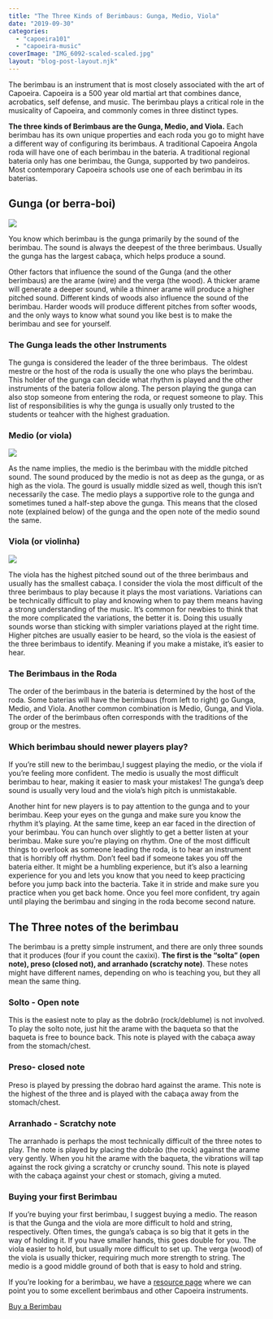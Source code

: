 ```yaml
---
title: "The Three Kinds of Berimbaus: Gunga, Medio, Viola"
date: "2019-09-30"
categories: 
  - "capoeira101"
  - "capoeira-music"
coverImage: "IMG_6092-scaled-scaled.jpg"
layout: "blog-post-layout.njk"
---
```


The berimbau is an instrument that is most closely associated with the art of Capoeira. Capoeira is a 500 year old martial art that combines dance, acrobatics, self defense, and music. The berimbau plays a critical role in the musicality of Capoeira, and commonly comes in three distinct types. 

**The three kinds of Berimbaus are the Gunga, Medio, and Viola.** Each berimbau has its own unique properties and each roda you go to might have a different way of configuring its berimbaus. A traditional Capoeira Angola roda will have one of each berimbau in the bateria. A traditional regional bateria only has one berimbau, the Gunga, supported by two pandeiros. Most contemporary Capoeira schools use one of each berimbau in its baterias. 

## Gunga (or berra-boi)

![](https://lh6.googleusercontent.com/OoP4laFY_BkoECgr5r21p27j-p3iGXlnT5bJEf_jh3gFwJkpkaSLkThJjHqmwrCVkw1bJJjFb7_QOsDYWGDXdvnqjApSDwpr0nJp1E9halo07vm0s9ktdPa3-X7DFny-moQbRl0h)

You know which berimbau is the gunga primarily by the sound of the berimbau. The sound is always the deepest of the three berimbaus. Usually the gunga has the largest cabaça, which helps produce a sound. 

Other factors that influence the sound of the Gunga (and the other berimbaus) are the arame (wire) and the verga (the wood). A thicker arame will generate a deeper sound, while a thinner arame will produce a higher pitched sound. Different kinds of woods also influence the sound of the berimbau. Harder woods will produce different pitches from softer woods, and the only ways to know what sound you like best is to make the berimbau and see for yourself.

### **The Gunga leads the other Instruments**

The gunga is considered the leader of the three berimbaus.  The oldest mestre or the host of the roda is usually the one who plays the berimbau. This holder of the gunga can decide what rhythm is played and the other instruments of the bateria follow along. The person playing the gunga can also stop someone from entering the roda, or request someone to play. This list of responsibilities is why the gunga is usually only trusted to the students or teahcer with the highest graduation.

### **Medio (or viola)**

![](https://lh3.googleusercontent.com/zy3hzqqSydVg2Q3Ma4VsE21QMQhglKmKEn_3aZpd0Ed787XKjOTzsLF_UIv-RoXTftWMY_cHMR-6PQGFDElyH3ALOQGSNp84ZLhSUPMY8NN_OkFFc4kD4TXb-FULnKlXyVJr4-Xs)

As the name implies, the medio is the berimbau with the middle pitched sound. The sound produced by the medio is not as deep as the gunga, or as high as the viola. The gourd is usually middle sized as well, though this isn’t necessarily the case. The medio plays a supportive role to the gunga and sometimes tuned a half-step above the gunga. This means that the closed note (explained below) of the gunga and the open note of the medio sound the same.

### **Viola (or violinha)**

![](https://lh6.googleusercontent.com/xRnQLsY0wdLkVfbupSYvMXH7jDIOShj920ceeYXvuHZQUXLG2Uf6VrrKCGF_zWXhK7srN31RPA-Kx21JKcxsfHRe3NEiLGon3mbT_iek-ytju6wO2Lsr5qUKbyf0q2HduU97I6r7)

The viola has the highest pitched sound out of the three berimbaus and usually has the smallest cabaça. I consider the viola the most difficult of the three berimbaus to play because it plays the most variations. Variations can be technically difficult to play and knowing when to pay them means having a strong understanding of the music. It’s common for newbies to think that the more complicated the variations, the better it is. Doing this usually sounds worse than sticking with simpler variations played at the right time. Higher pitches are usually easier to be heard, so the viola is the easiest of the three berimbaus to identify. Meaning if you make a mistake, it’s easier to hear. 

### **The Berimbaus in the Roda**

The order of the berimbaus in the bateria is determined by the host of the roda. Some baterias will have the berimbaus (from left to right) go Gunga, Medio, and Viola. Another common combination is Medio, Gunga, and Viola. The order of the berimbaus often corresponds with the traditions of the group or the mestres.

### **Which berimbau should newer players play?** 

If you’re still new to the berimbau,I suggest playing the medio, or the viola if you’re feeling more confident. The medio is usually the most difficult berimbau to hear, making it easier to mask your mistakes! The gunga’s deep sound is usually very loud and the viola’s high pitch is unmistakable. 

Another hint for new players is to pay attention to the gunga and to your berimbau. Keep your eyes on the gunga and make sure you know the rhythm it’s playing. At the same time, keep an ear faced in the direction of your berimbau. You can hunch over slightly to get a better listen at your berimbau. Make sure you’re playing on rhythm. One of the most difficult things to overlook as someone leading the roda, is to hear an instrument that is horribly off rhythm. Don’t feel bad if someone takes you off the bateria either. It might be a humbling experience, but it’s also a learning experience for you and lets you know that you need to keep practicing before you jump back into the bacteria. Take it in stride and make sure you practice when you get back home. Once you feel more confident, try again until playing the berimbau and singing in the roda become second nature. 

## The Three notes of the berimbau

The berimbau is a pretty simple instrument, and there are only three sounds that it produces (four if you count the caxixi). **The first is the “solta” (open note), preso (closed not), and arranhado (scratchy note)**. These notes might have different names, depending on who is teaching you, but they all mean the same thing. 

### **Solto - Open note**

This is the easiest note to play as the dobrão (rock/deblume) is not involved. To play the solto note, just hit the arame with the baqueta so that the baqueta is free to bounce back. This note is played with the cabaça away from the stomach/chest. 

### **Preso- closed note**

Preso is played by pressing the dobrao hard against the arame. This note is the highest of the three and is played with the cabaça away from the stomach/chest. 

### **Arranhado - Scratchy note**

The arranhado is perhaps the most technically difficult of the three notes to play. The note is played by placing the dobrão (the rock) against the arame very gently. When you hit the arame with the baqueta, the vibrations will tap against the rock giving a scratchy or crunchy sound. This note is played with the cabaça against your chest or stomach, giving a muted. 

### **Buying your first Berimbau**

If you’re buying your first berimbau, I suggest buying a medio. The reason is that the Gunga and the viola are more difficult to hold and string, respectively. Often times, the gunga’s cabaça is so big that it gets in the way of holding it. If you have smaller hands, this goes double for you. The viola easier to hold, but usually more difficult to set up. The verga (wood) of the viola is usually thicker, requiring much more strength to string. The medio is a good middle ground of both that is easy to hold and string. 

If you’re looking for a berimbau, we have a [resource page](https://dendearts.com/resources/instruments/) where we can point you to some excellent berimbaus and other Capoeira instruments. 

[Buy a Berimbau](https://dendearts.com/resources/instruments/)
